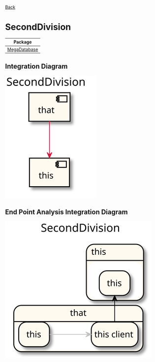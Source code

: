 

[Back](../README.md)

# SecondDivision

| Package |
----|
[MegaDatabase](MegaDatabase/README.md)|

## Integration Diagram
<img src="integration.svg">

## End Point Analysis Integration Diagram
<img src="integrationEPA.svg">


